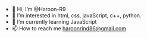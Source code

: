 - 👋 Hi, I’m @Haroon-R9
- 👀 I’m interested in html, css, javaScript, c++, python.
- 🌱 I’m currently learning JavaScript
- 📫 How to reach me haroonrind86@gmail.com

<!---
Haroon-R9/Haroon-R9 is a ✨ special ✨ repository because its `README.md` (this file) appears on your GitHub profile.
You can click the Preview link to take a look at your changes.
--->
